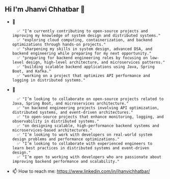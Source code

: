 ## Hi I'm Jhanvi Chhatbar 👋


- 🔭 

        ✅ "I’m currently contributing to open-source projects and improving my knowledge of system design and distributed systems."
        ✅ "exploring cloud computing, containerization, and backend optimizations through hands-on projects."
        ✅ "sharpening my skills in system design, advanced DSA, and backend engineering while preparing for my next opportunity."
        ✅ "preparing for backend engineering roles by focusing on low-level design, high-level architecture, and microservices patterns."
        ✅ "building scalable backend applications using Java, Spring Boot, and Kafka."
        ✅ "working on a project that optimizes API performance and logging in distributed systems."

- 👯 

        ✅ "I’m looking to collaborate on open-source projects related to Java, Spring Boot, and microservices architecture."
        ✅ "on backend engineering projects involving API optimization, distributed systems, and event-driven architectures."
        ✅ "to open-source projects that enhance monitoring, logging, and observability in distributed systems."
        ✅ "on designing scalable, high-performance backend systems and microservices-based architectures."
        ✅ "I’m looking to work with developers on real-world system design problems and performance optimizations."
        ✅ "I’m looking to collaborate with experienced engineers to learn best practices in distributed systems and event-driven design."
        ✅ "I’m open to working with developers who are passionate about improving backend performance and scalability."

- 📫 How to reach me: https://www.linkedin.com/in/jhanvichhatbar/

